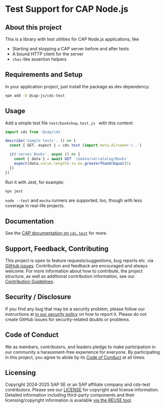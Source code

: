 # Test Support for CAP Node.js

## About this project

This is a library with test utilities for CAP Node.js applications, like
- Starting and stopping a CAP server before and after tests
- A bound HTTP client for the server
- `chai`-like assertion helpers

## Requirements and Setup

In your application project, just install the package as dev dependency:
```sh
npm add -D @cap-js/cds-test
```

## Usage

Add a simple test file `test/bookshop.test.js ` with this content:
```js
import cds from '@sap/cds'

describe('Sample tests', () => {
  const { GET, expect } = cds.test (import.meta.dirname+'/..')

  it('serves Books', async () => {
    const { data } = await GET `/odata/v4/catalog/Books`
    expect(data.value.length).to.be.greaterThanOrEqual(5)
  })
})
```

Run it with Jest, for example:
```sh
npx jest
```

`node --test` and `mocha` runners are supported, too, though with less coverage in real-life projects.

## Documentation

See the [CAP documentation on `cds.test`](https://cap.cloud.sap/docs/node.js/cds-test) for more.


## Support, Feedback, Contributing

This project is open to feature requests/suggestions, bug reports etc. via [GitHub issues](https://github.com/cap-js/cds-test/issues). Contribution and feedback are encouraged and always welcome. For more information about how to contribute, the project structure, as well as additional contribution information, see our [Contribution Guidelines](CONTRIBUTING.md).

## Security / Disclosure
If you find any bug that may be a security problem, please follow our instructions at [in our security policy](https://github.com/cap-js/.github/blob/main/SECURITY.md) on how to report it. Please do not create GitHub issues for security-related doubts or problems.

## Code of Conduct

We as members, contributors, and leaders pledge to make participation in our community a harassment-free experience for everyone. By participating in this project, you agree to abide by its [Code of Conduct](https://github.com/cap-js/.github/blob/main/CODE_OF_CONDUCT.md) at all times.

## Licensing

Copyright 2024-2025 SAP SE or an SAP affiliate company and cds-test contributors. Please see our [LICENSE](LICENSE) for copyright and license information. Detailed information including third-party components and their licensing/copyright information is available [via the REUSE tool](https://api.reuse.software/info/github.com/cap-js/cds-test).
